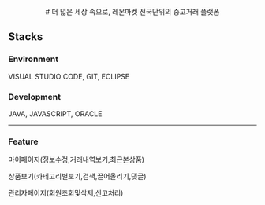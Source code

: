 <div align="center">
  # 더 넓은 세상 속으로, 레몬마켓
  전국단위의 중고거래 플랫폼
</div>
<h2>Stacks</h2>

<h3>Environment</h3>
<p>VISUAL STUDIO CODE, GIT, ECLIPSE</p>
<h3>Development</h3>
<p>JAVA, JAVASCRIPT, ORACLE</p>

<hr>
<h3>Feature</h3>
<p>마이페이지(정보수정,거래내역보기,최근본상품)</p>
<p>상품보기(카테고리별보기,검색,끌어올리기,댓글)</p>
<p>관리자페이지(회원조회및삭제,신고처리)</p>
